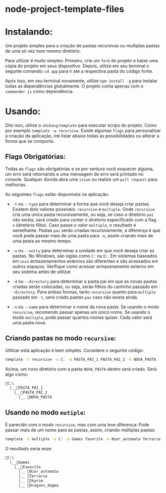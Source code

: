 # node-project-template-files

# Instalando:

Um projeto simples para a criação de pastas recursivas ou multiplas pastas de uma só vez num mesmo diretório. 

Para utilizar é muito simples: Primeiro, crie um `fork` do projeto e baixe uma cópia do projeto em seus dispositivo. Depois, utilize em seu terminal o segunte comando: `cd app` para ir até a respectiva pasta do código fonte. 

Após isso, em seu terminal novamente, utilize `npm install -g` para instalar todas as dependências globalmente. O projeto conta apenas com o `commander.js` como dependência. 

# Usando: 

Dito isso, utilize o `shibang`:`template` para executar scrips do projeto. Como por exemplo `template -w recursive`. Existe algumas `flags` para personalizar a criação da aplicação, irei listar abaixo todas as possibilidades ou alterar a forma que se comporta. 

## Flags Obrigatórias: 

Todas as `flags` são obrigatórias e se por ventura você esquecer alguma, um erro será retornando e uma mensagem de erro será printado no console. Qualquer dúvida abra uma `issue` ou realize um `pull request` para melhorias. 

As seguintes `flags` estão disponíveis na aplicação: 

- `-t` ou `--type` para determinar a forma que você deseja criar pastas. Existem dois valores possíveis: `recursive` e `multiple`. Onde `recursive` cria uma única pasta recursivamente, ou seja, se caso o diretório `pai` não exista, será criado para conter o diretório específicado com a flag `-n` (diretório filho). Caso passe o valor `multiple`, o resultado é semelhante. Pastas `pai` serão criadas recursivamente, a diferença é que você pode passar mais de uma pasta para `-n`, assim criando mais de uma pasta ao mesmo tempo.

- `-u` ou `--unity` para determinar a unidade em que você deseja criar as pastas. No Windows, são siglas como `C:` ou `E:`. Em sistemas baseados em `unix` armazenamentos externos são diferentes e são acessados em outros espaços. Verifique como acessar armazenamento externo em seu sistema antes de utilizar.

- `-d` ou `--directory` para determinar a pasta pai em que as novas pastas criadas serão colocadas, ou seja, serão filhos do caminho passado em `--directory`. Para ambas formas, tanto `recursive` quanto para `multiple` passado em `-t`, será criado pastas `pai` caso não exista ainda.

- `-n` ou `--name` para determinar o nome da nova pasta. Se usando o modo `recursive`, recomendo passar apenas um único nome. Se usando o modo `multiple`, pode passar quantos nomes quiser. Cada valor será uma pasta nova.


## Criando pastas no modo `recursive`: 

Utilizar está aplicação é bem simples. Considere o seguinte código: 

```bash
template -t recursive -u C: -d PASTA_PAI_1 PASTA_PAI_2 -n NOVA_PASTA 
```

Acima, um novo diretório com a pasta `NOVA_PASTA` dentro será criado. Será algo como: 

```txt
📁C:\
  |__📁PASTA_PAI_1
    |__📁PASTA_PAI_2
      |__ 📁NOVA_PASTA
```

## Usando no modo `mutiple`: 

É parecido com o modo `recursive`, mas com uma leve diferença: Pode passar mais de um nome para as pastas, assim, criando múltiplas pastas:

```bash
template -t multiple -u C: -d Games favorite -n Nier_automata Terraria Skyrim Dragons_dogma 
```

O resultado seria esse: 

```txt
📁C:\
  |__📁Games
    |__📁Favorite
      |__ 📁Nier_automata
      |__ 📁Terraria
      |__ 📁Skyrim
      |__ 📁Dragons_dogma
```


